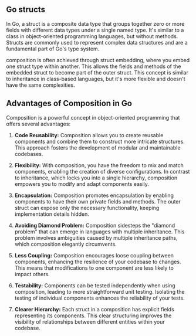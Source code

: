## Go structs
In Go, a struct is a composite data type that groups together zero or more fields with different 
data types under a single named type. It's similar to a class in object-oriented programming languages, but without methods. 
Structs are commonly used to represent complex data structures and are a fundamental part of Go's type system.

composition is often achieved through struct embedding, where you embed one struct type within another. This allows the fields and methods of the embedded struct to become part of the outer struct. This concept is similar to inheritance in class-based languages, but it's more flexible and doesn't have the same complexities.

## Advantages of Composition in Go

Composition is a powerful concept in object-oriented programming that offers several advantages:

1. **Code Reusability:** Composition allows you to create reusable components and combine them to construct more intricate structures. This approach fosters the development of modular and maintainable codebases.

2. **Flexibility:** With composition, you have the freedom to mix and match components, enabling the creation of diverse configurations. In contrast to inheritance, which locks you into a single hierarchy, composition empowers you to modify and adapt components easily.

3. **Encapsulation:** Composition promotes encapsulation by enabling components to have their own private fields and methods. The outer struct can expose only the necessary functionality, keeping implementation details hidden.

4. **Avoiding Diamond Problem:** Composition sidesteps the "diamond problem" that can emerge in languages with multiple inheritance. This problem involves ambiguities caused by multiple inheritance paths, which composition elegantly circumvents.

5. **Less Coupling:** Composition encourages loose coupling between components, enhancing the resilience of your codebase to changes. This means that modifications to one component are less likely to impact others.

6. **Testability:** Components can be tested independently when using composition, leading to more straightforward unit testing. Isolating the testing of individual components enhances the reliability of your tests.

7. **Clearer Hierarchy:** Each struct in a composition has explicit fields representing its components. This clear structuring improves the visibility of relationships between different entities within your codebase.

